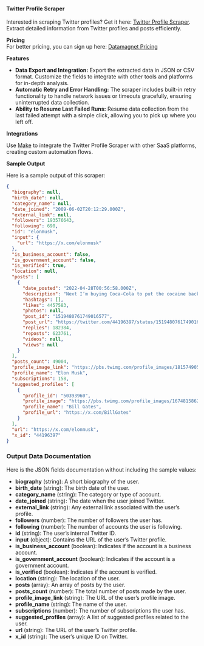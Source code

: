 #### Twitter Profile Scraper

Interested in scraping Twitter profiles? Get it here: [Twitter Profile Scraper](https://datamagnet.co). Extract detailed information from Twitter profiles and posts efficiently.

**Pricing**  
For better pricing, you can sign up here: [Datamagnet Pricing](https://datamagnet.co)

**Features**

- **Data Export and Integration:** Export the extracted data in JSON or CSV format. Customize the fields to integrate with other tools and platforms for in-depth analysis.
- **Automatic Retry and Error Handling:** The scraper includes built-in retry functionality to handle network issues or timeouts gracefully, ensuring uninterrupted data collection.
- **Ability to Resume Last Failed Runs:** Resume data collection from the last failed attempt with a simple click, allowing you to pick up where you left off.

**Integrations**

Use [Make](https://www.make.com/en/register) to integrate the Twitter Profile Scraper with other SaaS platforms, creating custom automation flows.

**Sample Output**

Here is a sample output of this scraper:

```json
{
  "biography": null,
  "birth_date": null,
  "category_name": null,
  "date_joined": "2009-06-02T20:12:29.000Z",
  "external_link": null,
  "followers": 193576643,
  "following": 690,
  "id": "elonmusk",
  "input": {
    "url": "https://x.com/elonmusk"
  },
  "is_business_account": false,
  "is_government_account": false,
  "is_verified": true,
  "location": null,
  "posts": [
    {
      "date_posted": "2022-04-28T00:56:58.000Z",
      "description": "Next I’m buying Coca-Cola to put the cocaine back in",
      "hashtags": [],
      "likes": 4457583,
      "photos": null,
      "post_id": "1519480761749016577",
      "post_url": "https://twitter.com/44196397/status/1519480761749016577",
      "replies": 182384,
      "reposts": 623761,
      "videos": null,
      "views": null
    }
  ],
  "posts_count": 49004,
  "profile_image_link": "https://pbs.twimg.com/profile_images/1815749056821346304/jS8I28PL_normal.jpg",
  "profile_name": "Elon Musk",
  "subscriptions": 158,
  "suggested_profiles": [
    {
      "profile_id": "50393960",
      "profile_image": "https://pbs.twimg.com/profile_images/1674815862879178752/nTGMV1Eo_normal.jpg",
      "profile_name": "Bill Gates",
      "profile_url": "https://x.com/BillGates"
    }
  ],
  "url": "https://x.com/elonmusk",
  "x_id": "44196397"
}
```

### Output Data Documentation

Here is the JSON fields documentation without including the sample values:

- **biography** (string): A short biography of the user.
- **birth_date** (string): The birth date of the user.
- **category_name** (string): The category or type of account.
- **date_joined** (string): The date when the user joined Twitter.
- **external_link** (string): Any external link associated with the user’s profile.
- **followers** (number): The number of followers the user has.
- **following** (number): The number of accounts the user is following.
- **id** (string): The user’s internal Twitter ID.
- **input** (object): Contains the URL of the user’s Twitter profile.
- **is_business_account** (boolean): Indicates if the account is a business account.
- **is_government_account** (boolean): Indicates if the account is a government account.
- **is_verified** (boolean): Indicates if the account is verified.
- **location** (string): The location of the user.
- **posts** (array): An array of posts by the user.
- **posts_count** (number): The total number of posts made by the user.
- **profile_image_link** (string): The URL of the user’s profile image.
- **profile_name** (string): The name of the user.
- **subscriptions** (number): The number of subscriptions the user has.
- **suggested_profiles** (array): A list of suggested profiles related to the user.
- **url** (string): The URL of the user’s Twitter profile.
- **x_id** (string): The user’s unique ID on Twitter.
